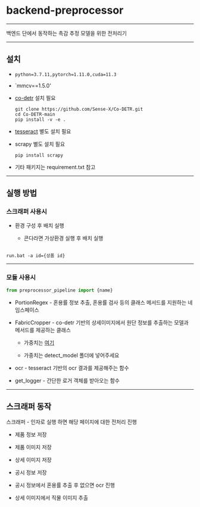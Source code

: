 # backend-preprocessor

---

백엔드 단에서 동작하는 촉감 추정 모델을 위한 전처리기

---

## 설치

+ `python=3.7.11,pytorch=1.11.0,cuda=11.3`

+ `mmcv==1.5.0'

+ [co-detr](https://github.com/Sense-X/Co-DETR) 설치 필요

  ```pip
  git clone https://github.com/Sense-X/Co-DETR.git
  cd Co-DETR-main
  pip install -v -e .
  ```

+ [tesseract](https://github.com/UB-Mannheim/tesseract/wiki) 별도 설치 필요

+ scrapy 별도 설치 필요
  ```pip
  pip install scrapy
  ```

+ 기타 패키지는 requirement.txt 참고

---

## 실행 방법

### 스크래퍼 사용시

+ 환경 구성 후 배치 실행

  + 콘다라면 가상환경 실행 후 배치 실행 

```

run.bat -a id={상품 id}

```

---

### 모듈 사용시

```python
from preprocessor_pipeline import {name}
```

+ PortionRegex - 혼용률 정보 추출, 혼용률 검사 등의 클래스 메서드를 지원하는 네임스페이스

+ FabricCropper - co-detr 기반의 상세이미지에서 원단 정보를 추출하는 모델과 메서드를 제공하는 클래스

  + 가중치는 [여기](https://drive.google.com/drive/folders/1eGusJ0eEtBqlwdvysIvltpfcMDkzkZeI?usp=sharing)

  + 가중치는 detect_model 폴더에 넣어주세요 

+ ocr - tesseract 기반의 ocr 결과를 제공해주는 함수

+ get_logger - 간단한 로거 객체를 받아오는 함수

---

## 스크래퍼 동작

스크래퍼 - 인자로 실행 하면 해당 페이지에 대한 전처리 진행

+ 제품 정보 저장

+ 제품 이미지 저장

+ 상세 이미지 저장

+ 공시 정보 저장

+ 공시 정보에서 혼용률 추출 후 없으면 ocr 진행

+ 상세 이미지에서 직물 이미지 추출
